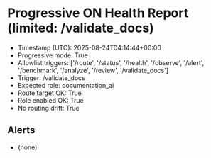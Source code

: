 # Progressive ON Health Report (limited: /validate_docs)

- Timestamp (UTC): 2025-08-24T04:14:44+00:00
- Progressive mode: True
- Allowlist triggers: ['/route', '/status', '/health', '/observe', '/alert', '/benchmark', '/analyze', '/review', '/validate_docs']
- Trigger: /validate_docs
- Expected role: documentation_ai
- Route target OK: True
- Role enabled OK: True
- No routing drift: True

## Alerts
- (none)
